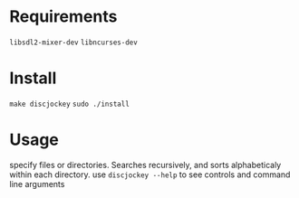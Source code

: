 
# Requirements

`libsdl2-mixer-dev`
`libncurses-dev`

# Install

`make discjockey`
`sudo ./install`

# Usage

specify files or directories. Searches recursively, and sorts alphabeticaly within each directory.
use `discjockey --help` to see controls and command line arguments
